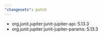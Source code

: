 ```yaml
---
"changesets": patch
---
```


- org.junit.jupiter:junit-jupiter-api: 5.13.3
- org.junit.jupiter:junit-jupiter-params: 5.13.3